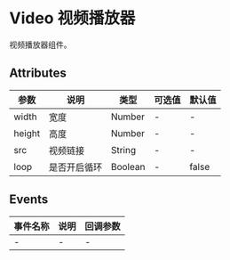 # Video 视频播放器

视频播放器组件。

## Attributes
|参数|说明|类型|可选值|默认值|
|---|---|---|---|---|
|width|宽度|Number|-|-|
|height|高度|Number|-|-|
|src|视频链接|String|-|-|
|loop|是否开启循环|Boolean|-|false|

## Events
|事件名称|说明|回调参数|
|---|---|---|
|-|-|-|